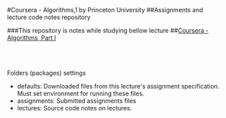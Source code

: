 #Coursera - Algorithms,1 by Princeton University
##Assignments and lecture code notes repository

###This repository is notes while studying bellow lecture
##[Coursera - Algorithms, Part I](https://www.coursera.org/learn/algorithms-part1)   

<br/><br/><br/>
Folders (packages) settings
- defaults: Downloaded files from this lecture's assignment specification. Must set environment for running these files.
- assignments: Submitted assignments files
- lectures: Source code notes on lectures.

